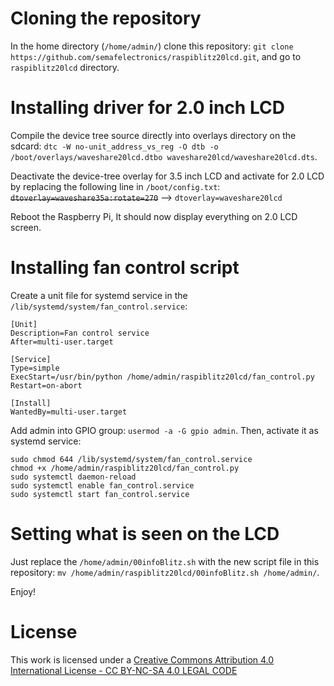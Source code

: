 # Cloning the repository

In the home directory (`/home/admin/`) clone this repository: `git clone https://github.com/semafelectronics/raspiblitz20lcd.git`, and go to `raspiblitz20lcd` directory.

# Installing driver for 2.0 inch LCD

Compile the device tree source directly into overlays directory on the sdcard:
`dtc -W no-unit_address_vs_reg -O dtb -o /boot/overlays/waveshare20lcd.dtbo waveshare20lcd/waveshare20lcd.dts`.

Deactivate the device-tree overlay for 3.5 inch LCD and activate for 2.0 LCD by replacing the following line in `/boot/config.txt`:
~~`dtoverlay=waveshare35a:rotate=270`~~ --> `dtoverlay=waveshare20lcd`

Reboot the Raspberry Pi, It should now display everything on 2.0 LCD screen.

# Installing fan control script
Create a unit file for systemd service in the `/lib/systemd/system/fan_control.service`: 

```
[Unit]
Description=Fan control service
After=multi-user.target

[Service]
Type=simple
ExecStart=/usr/bin/python /home/admin/raspiblitz20lcd/fan_control.py
Restart=on-abort

[Install]
WantedBy=multi-user.target
```
Add admin into GPIO group: `usermod -a -G gpio admin`.
Then, activate it as systemd service:
```
sudo chmod 644 /lib/systemd/system/fan_control.service
chmod +x /home/admin/raspiblitz20lcd/fan_control.py
sudo systemctl daemon-reload
sudo systemctl enable fan_control.service
sudo systemctl start fan_control.service
```

# Setting what is seen on the LCD

Just replace the `/home/admin/00infoBlitz.sh` with the new script file in this repository: `mv /home/admin/raspiblitz20lcd/00infoBlitz.sh /home/admin/`.

Enjoy!

# License
This work is licensed under a [Creative Commons Attribution 4.0 International License - CC BY-NC-SA 4.0 LEGAL CODE](https://creativecommons.org/licenses/by-nc-sa/4.0/legalcode.en)

